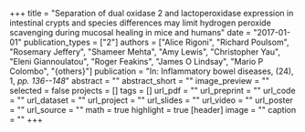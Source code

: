 +++
title = "Separation of dual oxidase 2 and lactoperoxidase expression in intestinal crypts and species differences may limit hydrogen peroxide scavenging during mucosal healing in mice and humans"
date = "2017-01-01"
publication_types = ["2"]
authors = ["Alice Rigoni", "Richard Poulsom", "Rosemary Jeffery", "Shameer Mehta", "Amy Lewis", "Christopher Yau", "Eleni Giannoulatou", "Roger Feakins", "James O Lindsay", "Mario P Colombo", "{others}"]
publication = "In: Inflammatory bowel diseases, (24), 1, _pp. 136--148_"
abstract = ""
abstract_short = ""
image_preview = ""
selected = false
projects = []
tags = []
url_pdf = ""
url_preprint = ""
url_code = ""
url_dataset = ""
url_project = ""
url_slides = ""
url_video = ""
url_poster = ""
url_source = ""
math = true
highlight = true
[header]
image = ""
caption = ""
+++
